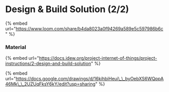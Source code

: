 # Design & Build Solution \(2/2\)

{% embed url="https://www.loom.com/share/b4da8023a0f94269a589e5c597986b6c" %}

### Material

{% embed url="https://docs.idew.org/project-internet-of-things/project-instructions/2-design-and-build-solution" %}

{% embed url="https://docs.google.com/drawings/d/16kihbiHeui\_\_byOebXS6WQppA46Mk\_\_2UZUqFksY6kY/edit?usp=sharing" %}



